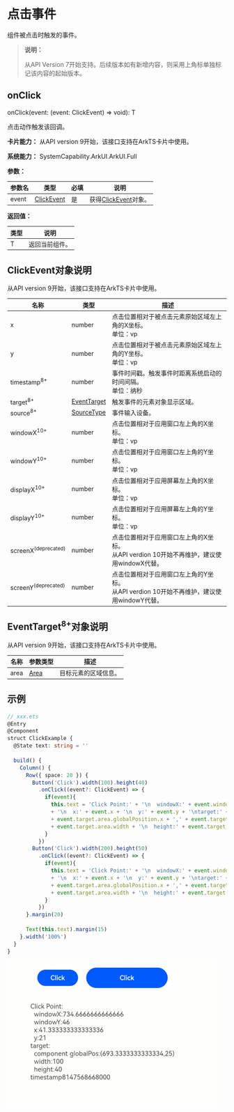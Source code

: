 # 点击事件

组件被点击时触发的事件。

>  **说明：**
>
>  从API Version 7开始支持。后续版本如有新增内容，则采用上角标单独标记该内容的起始版本。

## onClick

onClick(event: (event: ClickEvent) => void): T

点击动作触发该回调。

**卡片能力：** 从API version 9开始，该接口支持在ArkTS卡片中使用。

**系统能力：** SystemCapability.ArkUI.ArkUI.Full

**参数：** 

| 参数名 | 类型                              | 必填 | 说明                 |
| ------ | --------------------------------- | ---- | -------------------- |
| event  | [ClickEvent](#clickevent对象说明) | 是   | 获得[ClickEvent](#clickevent对象说明)对象。 |

**返回值：**

| 类型 | 说明 |
| -------- | -------- |
| T | 返回当前组件。 |

## ClickEvent对象说明

从API version 9开始，该接口支持在ArkTS卡片中使用。

| 名称            | 类型                                 | 描述                                                     |
| ------------------- | ------------------------------------ | -------------------------------------------------------- |
| x                   | number                               | 点击位置相对于被点击元素原始区域左上角的X坐标。<br/>单位：vp     |
| y                   | number                               | 点击位置相对于被点击元素原始区域左上角的Y坐标。<br/>单位：vp          |
| timestamp<sup>8+</sup> | number | 事件时间戳。触发事件时距离系统启动的时间间隔。<br/>单位：纳秒 |
| target<sup>8+</sup> | [EventTarget](#eventtarget8对象说明) | 触发事件的元素对象显示区域。 |
| source<sup>8+</sup> | [SourceType](ts-gesture-settings.md#sourcetype枚举说明) | 事件输入设备。 |
| windowX<sup>10+</sup> | number                             | 点击位置相对于应用窗口左上角的X坐标。<br/>单位：vp |
| windowY<sup>10+</sup> | number                             | 点击位置相对于应用窗口左上角的Y坐标。<br/>单位：vp |
| displayX<sup>10+</sup> | number                            | 点击位置相对于应用屏幕左上角的X坐标。<br/>单位：vp |
| displayY<sup>10+</sup> | number                            | 点击位置相对于应用屏幕左上角的Y坐标。<br/>单位：vp |
| screenX<sup>(deprecated)</sup> | number                    | 点击位置相对于应用窗口左上角的X坐标。<br>从API verdion 10开始不再维护，建议使用windowX代替。  |
| screenY<sup>(deprecated)</sup> | number                    | 点击位置相对于应用窗口左上角的Y坐标。<br>从API verdion 10开始不再维护，建议使用windowY代替。  |

## EventTarget<sup>8+</sup>对象说明

从API version 9开始，该接口支持在ArkTS卡片中使用。

| 名称   | 参数类型                      | 描述         |
| ---- | ------------------------- | ---------- |
| area | [Area](ts-types.md#area8) | 目标元素的区域信息。 |

## 示例

```ts
// xxx.ets
@Entry
@Component
struct ClickExample {
  @State text: string = ''

  build() {
    Column() {
      Row({ space: 20 }) {
        Button('Click').width(100).height(40)
          .onClick((event?: ClickEvent) => {
            if(event){
              this.text = 'Click Point:' + '\n  windowX:' + event.windowX + '\n  windowY:' + event.windowY
              + '\n  x:' + event.x + '\n  y:' + event.y + '\ntarget:' + '\n  component globalPos:('
              + event.target.area.globalPosition.x + ',' + event.target.area.globalPosition.y + ')\n  width:'
              + event.target.area.width + '\n  height:' + event.target.area.height + '\ntimestamp' + event.timestamp;
            }
          })
        Button('Click').width(200).height(50)
          .onClick((event?: ClickEvent) => {
            if(event){
              this.text = 'Click Point:' + '\n  windowX:' + event.windowX + '\n  windowY:' + event.windowY
              + '\n  x:' + event.x + '\n  y:' + event.y + '\ntarget:' + '\n  component globalPos:('
              + event.target.area.globalPosition.x + ',' + event.target.area.globalPosition.y + ')\n  width:'
              + event.target.area.width + '\n  height:' + event.target.area.height + '\ntimestamp' + event.timestamp;
            }
          })
      }.margin(20)

      Text(this.text).margin(15)
    }.width('100%')
  }
}
```


![zh-cn_image_0000001210353788](figures/zh-cn_image_0000001210353788.gif)
